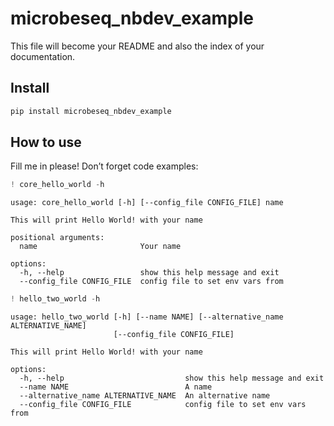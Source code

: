 # microbeseq_nbdev_example

<!-- WARNING: THIS FILE WAS AUTOGENERATED! DO NOT EDIT! -->

This file will become your README and also the index of your
documentation.

## Install

``` sh
pip install microbeseq_nbdev_example
```

## How to use

Fill me in please! Don’t forget code examples:

``` python
! core_hello_world -h
```

    usage: core_hello_world [-h] [--config_file CONFIG_FILE] name

    This will print Hello World! with your name

    positional arguments:
      name                       Your name

    options:
      -h, --help                 show this help message and exit
      --config_file CONFIG_FILE  config file to set env vars from

``` python
! hello_two_world -h
```

    usage: hello_two_world [-h] [--name NAME] [--alternative_name ALTERNATIVE_NAME]
                           [--config_file CONFIG_FILE]

    This will print Hello World! with your name

    options:
      -h, --help                           show this help message and exit
      --name NAME                          A name
      --alternative_name ALTERNATIVE_NAME  An alternative name
      --config_file CONFIG_FILE            config file to set env vars from
